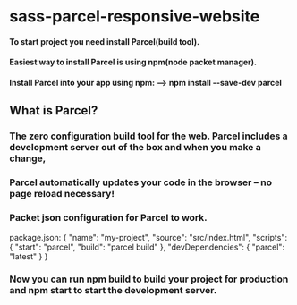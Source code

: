 # sass-parcel-responsive-website

#### To start project you need install Parcel(build tool).
#### Easiest way to install Parcel is using npm(node packet manager).
#### Install Parcel into your app using npm:  --> npm install --save-dev parcel


## What is Parcel?
### The zero configuration build tool for the web. Parcel includes a development server out of the box and when you make a change, 
### Parcel automatically updates your code in the browser – no page reload necessary!
### Packet json configuration for Parcel to work.
package.json:
{
  "name": "my-project",
  "source": "src/index.html",
  "scripts": {
    "start": "parcel",
    "build": "parcel build"
    },
  "devDependencies": {
    "parcel": "latest"
  }
}

### Now you can run npm build to build your project for production and npm start to start the development server.
